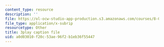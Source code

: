 ```yaml
---
content_type: resource
description: ''
file: https://ol-ocw-studio-app-production.s3.amazonaws.com/courses/8-04-quantum-physics-i-spring-2016/a0d03010f20c53ae96f2b1eb36f55447_jPVD45YYlk.vtt
file_type: application/x-subrip
resourcetype: Other
title: 3play caption file
uid: a0d03010-f20c-53ae-96f2-b1eb36f55447
---
```

